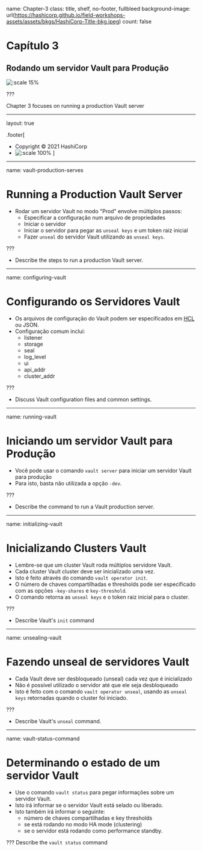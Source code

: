 name: Chapter-3
class: title, shelf, no-footer, fullbleed
background-image: url(https://hashicorp.github.io/field-workshops-assets/assets/bkgs/HashiCorp-Title-bkg.jpeg)
count: false

# Capítulo 3      
## Rodando um servidor Vault para Produção

![:scale 15%](https://hashicorp.github.io/field-workshops-assets/assets/logos/logo_vault.png)

???

Chapter 3 focuses on running a production Vault server

---
layout: true

.footer[
- Copyright © 2021 HashiCorp
- ![:scale 100%](https://hashicorp.github.io/field-workshops-assets/assets/logos/HashiCorp_Icon_Black.svg)
]

---
name: vault-production-serves
# Running a Production Vault Server
* Rodar um servidor Vault no modo "Prod" envolve múltiplos passos:
  * Especificar a configuração num arquivo de propriedades
  * Iniciar o servidor
  * Iniciar o servidor para pegar as `unseal keys` e um token raiz inicial
  * Fazer `unseal` do servidor Vault utilizando as `unseal keys`.

???
* Describe the steps to run a production Vault server.

---
name: configuring-vault
# Configurando os Servidores Vault
* Os arquivos de configuração do Vault podem ser especificados em [HCL](https://github.com/hashicorp/hcl) ou JSON.
* Configuração comum inclui:
  * listener
  * storage
  * seal
  * log_level
  * ui
  * api_addr
  * cluster_addr

???
* Discuss Vault configuration files and common settings.

---
name: running-vault
# Iniciando um servidor Vault para Produção
* Você pode usar o comando `vault server` para iniciar um servidor Vault para produção
* Para isto, basta não utilizada a opção `-dev`.

???
* Describe the command to run a Vault production server.

---
name: initializing-vault
# Inicializando Clusters Vault
* Lembre-se que um cluster Vault roda múltiplos servidore Vault.
* Cada cluster Vault cluster deve ser inicializado uma vez.
* Isto é feito através do comando `vault operator init`.
* O número de chaves compartilhadas e thresholds pode ser especificado com as opções `-key-shares` e `key-threshold`.
* O comando retorna as `unseal keys` e o token raiz inicial para o cluster.

???
* Describe Vault's `init` command

---
name: unsealing-vault
# Fazendo unseal de servidores Vault
* Cada Vault deve ser desbloqueado (unseal) cada vez que é inicializado
* Não é possível utilizado o servidor até que ele seja desbloqueado
* Isto é feito com o comando `vault operator unseal`, usando as `unseal keys` retornadas quando o cluster foi iniciado.

???
* Describe Vault's `unseal` command.

---
name: vault-status-command
# Determinando o estado de um servidor Vault
* Use o comando `vault status` para pegar informações sobre um servidor Vault.
* Isto irá informar se o servidor Vault está selado ou liberado.
* Isto também irá informar o seguinte:
  * número de chaves compartilhadas e key thresholds
  * se está rodando no modo HA mode (clustering)
  * se o servidor está rodando como performance standby.

???
Describe the `vault status` command